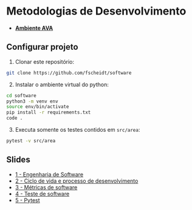 # Metodologias de Desenvolvimento

- **[Ambiente AVA](https://ava.ifpr.edu.br/course/view.php?id=11934)**

## Configurar projeto

1. Clonar este repositório:

```bash
git clone https://github.com/fscheidt/software
```

2. Instalar o ambiente virtual do python:

```bash
cd software
python3 -m venv env
source env/bin/activate
pip install -r requirements.txt
code .
```

3. Executa somente os testes contidos em `src/area`:

```bash
pytest -v src/area
```

## Slides

- [1 - Engenharia de Software](/slides/01-Engenharia%20de%20software.pdf)
- [2 - Ciclo de vida e processo de desenvolvimento](/slides/02-Ciclo-de-vida.pdf)
- [3 - Métricas de software](/slides/03-Metricas-de-software.pdf)
- [4 - Teste de software ](/slides/04-Teste-de-software.pdf)
- [5 - Pytest](https://docs.google.com/presentation/d/1c4cixVpnpSZkE81CkfZJOg6kqpXhDrjXTZPKW3MbGmQ/edit?usp=sharing)
